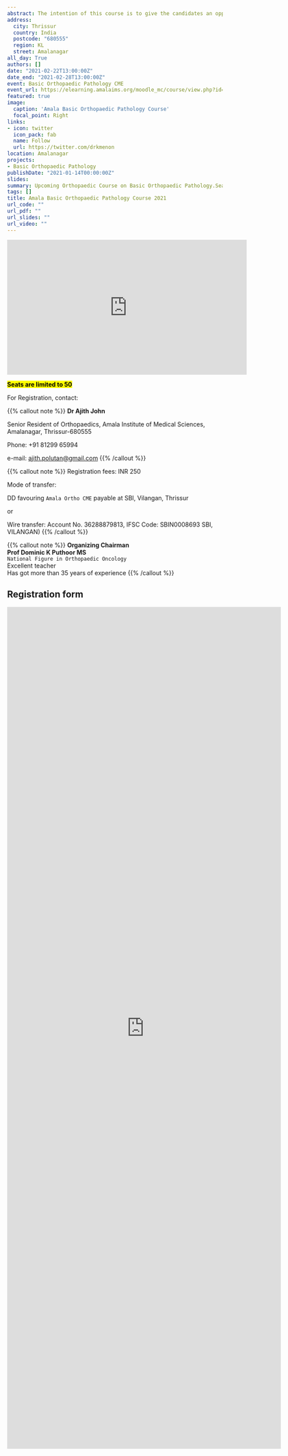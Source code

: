 ```yaml
---
abstract: The intention of this course is to give the candidates an opportunity to get insights into the biological process leading to Orthopaedic diseases. This is the 7th such collaboration between the Postgraduate departments of Orthopaedics and Pathology, Amala Institute of Medical Sciences. From 22 to 27 February, there will be high quality offline prerecorded video presentations served through moodle platform. The one week course is not a passive programme; there will be tests  during these offline lectures- answers to which will be discussed on 28th. On that day we also will be having a full day program with live discussions of case scenarios.
address:
  city: Thrissur
  country: India
  postcode: "680555"
  region: KL
  street: Amalanagar
all_day: True
authors: []
date: "2021-02-22T13:00:00Z"
date_end: "2021-02-28T13:00:00Z"
event: Basic Orthopaedic Pathology CME
event_url: https://elearning.amalaims.org/moodle_mc/course/view.php?id=481
featured: true
image:
  caption: 'Amala Basic Orthopaedic Pathology Course'
  focal_point: Right
links:
- icon: twitter
  icon_pack: fab
  name: Follow
  url: https://twitter.com/drkmenon
location: Amalanagar
projects:
- Basic Orthopaedic Pathology
publishDate: "2021-01-14T00:00:00Z"
slides: 
summary: Upcoming Orthopaedic Course on Basic Orthopaedic Pathology.Seats limited to 50.
tags: []
title: Amala Basic Orthopaedic Pathology Course 2021
url_code: ""
url_pdf: ""
url_slides: ""
url_video: ""
---
```



<iframe width="560" height="315" src="https://www.youtube.com/embed/Yx7Lu7Wz2-A" frameborder="0" allow="accelerometer; autoplay; clipboard-write; encrypted-media; gyroscope; picture-in-picture" allowfullscreen></iframe>

<mark>**Seats are limited to 50**</mark>

For Registration, contact:

{{% callout note %}}
**Dr Ajith John**

 
Senior Resident of Orthopaedics,
Amala Institute of Medical Sciences,
Amalanagar, Thrissur-680555  

Phone: +91 81299 65994 

e-mail: ajith.polutan@gmail.com
{{% /callout %}}

{{% callout note %}}
Registration fees: INR 250  

Mode of transfer: 

DD favouring `Amala Ortho CME` payable at SBI, Vilangan, Thrissur 

or 

Wire transfer: Account No. 36288879813, IFSC Code: SBIN0008693
SBI, VILANGAN)
{{% /callout %}}

{{% callout note %}}
**Organizing Chairman**  
**Prof Dominic K Puthoor MS**  
`National Figure in Orthopaedic Oncology`   
Excellent teacher  
Has got more than 35 years of experience 
{{% /callout %}}

## Registration form

<iframe src="https://docs.google.com/forms/d/e/1FAIpQLScgkaSw4b0t8xm_GsXFiVEY2E25GABpm4F4GQdZkWiYe39Zqg/viewform?embedded=true" width="640" height="1965" frameborder="0" marginheight="0" marginwidth="0">Loading…</iframe>



